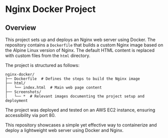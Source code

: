 # Nginx Docker Project

## Overview

This project sets up and deploys an Nginx web server using Docker. The repository contains a `Dockerfile` that builds a custom Nginx image based on the Alpine Linux version of Nginx. The default HTML content is replaced with custom files from the `html` directory.

The project is structured as follows:

```
nginx-docker/
├── Dockerfile  # Defines the steps to build the Nginx image
├── html/
│   └── index.html  # Main web page content
├── Screenshots/
│   └── *  # Relevant images documenting the project setup and deployment
```

The project was deployed and tested on an AWS EC2 instance, ensuring accessibility via port 80. 

This repository showcases a simple yet effective way to containerize and deploy a lightweight web server using Docker and Nginx.

